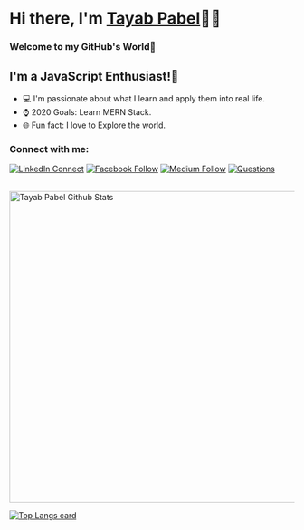 # Hi there, I'm [Tayab Pabel][website]👨‍💻

### Welcome to my GitHub's World👋

## I'm a JavaScript Enthusiast!🚀

- 💻 I'm passionate about what I learn and apply them into real life.
- ⌚ 2020 Goals: Learn MERN Stack.
- 🌐 Fun fact: I love to Explore the world.

### Connect with me:

[![LinkedIn Connect](https://img.shields.io/badge/%20-Connect-black?color=14171A&labelColor=212121&logo=linkedin&logoColor=ffffff)](https://www.linkedin.com/in/tayabpabel/)
[![Facebook Follow](https://img.shields.io/badge/%20-Follow-black?color=14171A&labelColor=1976d2&logo=facebook&logoColor=ffffff)](https://www.facebook.com/Tayab.Pabel5/)
[![Medium Follow](https://img.shields.io/badge/%20-Follow-black?color=14171A&labelColor=1976d2&logo=medium&logoColor=ffffff)](https://medium.com/@tayab_pabel)
[![Questions](https://img.shields.io/badge/%20-Questions-black?color=14171A&labelColor=fff&logo=stackoverflow&logoColor=0c0d0e26)](https://stackoverflow.com/users/13954193/tayab-pabel)
<br />
<br />

<img width="550px" alt="Tayab Pabel Github Stats"  src="https://github-readme-stats.vercel.app/api?username=tayab-pabel&show_icons=true&theme=radical"/>

[![Top Langs card](https://github-readme-stats.vercel.app/api/top-langs/?username=tayab-pabel&card_width=550&&theme=radical)](https://github.com/tayab-pabel/tayab-pabel)

[website]: https://tayabpabel.com
[medium]: https://medium.com/@tayab_pabel
[twitter]: https://twitter.com/tayabpabel
[linkedin]: https://www.linkedin.com/in/tayabpabel
[webdevplaylist]: https://tayabpabel.com
[jsplaylist]: https://tayabpabel.com
[cssplaylist]: https://tayabpabel.com
[reactplaylist]: https://tayabpabel.com